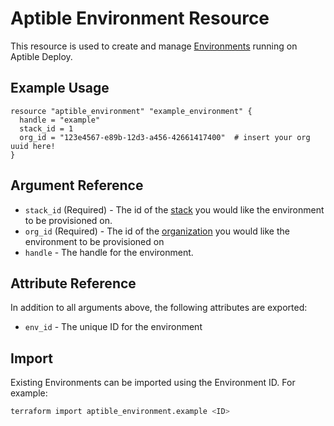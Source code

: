 # Aptible Environment Resource

This resource is used to create and manage [Environments](https://deploy-docs.aptible.com/docs/environments) running on Aptible Deploy.

## Example Usage

```hcl
resource "aptible_environment" "example_environment" {
  handle = "example"
  stack_id = 1
  org_id = "123e4567-e89b-12d3-a456-42661417400"  # insert your org uuid here!
}
```

## Argument Reference

- `stack_id` (Required) - The id of the [stack](https://www.aptible.com/documentation/deploy/reference/stacks.html) you would like the environment to be provisioned on.  
- `org_id` (Required) - The id of the [organization]() you would like the environment to be provisioned on
- `handle` - The handle for the environment.

## Attribute Reference

In addition to all arguments above, the following attributes are exported:

- `env_id` - The unique ID for the environment

## Import

Existing Environments can be imported using the Environment ID. For example:

```bash
terraform import aptible_environment.example <ID>
```
